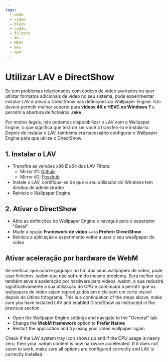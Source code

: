 ```yaml
---
tags:
  - webm
  - video
  - black
  - codec
  - filters
  - 4K
  - HEVC
  - mkv
  - mp4
---
```


# Utilizar LAV e DirectShow
Se tem problemas relacionados com codevs de vídeo avariados ou quer utilizar formatos adicionais de vídeo no seu sistema, pode experimentar instalar LAV e ativar o DirectShow nas definições do Wallpaper Engine. Isto deverá permitir melhor suporte para **vídeos 4K e HEVC no Windows 7** e permitir a abertura de ficheiros **.mkv**.

Por motios legais, não podemos disponibilizar o LAV com o Wallpaper Engine, o que significa que terá de ser você a transferi-lo e instalá-lo. Depois de instalar o LAV, tambéms erá necessário configurar o Wallpaper Engine para que utilize o DirectShow:

## 1. Instalar o LAV
* Transfira as versões x86 **E** x64 dos LAV Filters:
  * Mirror #1: [Github](https://github.com/Nevcairiel/LAVFilters/releases)
  * Mirror #2: [Fosshub](https://www.fosshub.com/LAV-Filters.html)
* Instale o LAV, certifique-se de que o seu utilizador do Windows tem direitos de administrador
* Reinicie o Wallpaper Engine.

## 2. Ativar o DirectShow
* Abra as definições do Wallpaper Engine e navegue para o separador "Geral"
* Mude a opção **Framework de vídeo** +ara **Preferir DirectShow**
* Reinicie a aplicação e experimente voltar a usar o seu weallpaper de vídeo

## Ativar aceleração por hardware de WebM
Se verificar que ocorre gaguejar no fim dos seus wallpapers de vídeo, pode usar ficheiros .webm que não sofrem do mesmo problema. Será melhor que também ative a aceleração por hardware para vídeos .webm, o que reduzirá significativamente a sua utilização do CPU e continuará a permtir que os wallpapers de vídeo sejam reproduzidos em ciclo sem um corte visível depois do último fotograma. This is a continuation of the steps above, make sure you have installed LAV and enabled DirectShow as instructed in the previous section.
* Open the Wallpaper Engine settings and navigate to the "General" tab
* Change the **WebM framework** option to **Prefer Native**
* Restart the application and try using your video wallpaper again

Check if the LAV system tray icon shows up and if the CPU usage is nearly zero, then your .webm content is now hardware accelerated. If it does not seem to work, make sure all options are configured correctly and LAV is correctly installed.